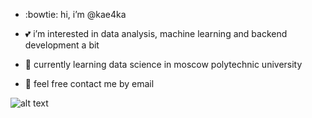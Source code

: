 + :bowtie: hi, i’m @kae4ka
 
+ :two_hearts: i’m interested in data analysis, machine learning and backend development a bit
 
+ :pencil: currently learning data science in moscow polytechnic university
 
+ :love_letter: feel free contact me by email

![alt text](https://pa1.narvii.com/6520/5929eb7f0d26725c2010735f27e0523e7147a9c6_hq.gif)

